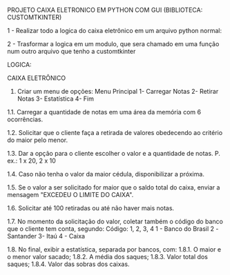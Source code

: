 PROJETO CAIXA ELETRONICO EM PYTHON COM GUI (BIBLIOTECA: CUSTOMTKINTER)

1 - Realizar todo a logica do caixa eletrônico em um arquivo python normal:

2 - Trasformar a logica em um modulo, que sera chamado em uma função num outro arquivo que tenho a customtkinter


LOGICA:


CAIXA ELETRÔNICO
1. Criar um menu de opções: 
Menu Principal 
1- Carregar Notas 
2- Retirar Notas 
3- Estatística
4- Fim

1.1. Carregar a quantidade de notas em uma área da memória com 6 ocorrências.

1.2. Solicitar que o cliente faça a retirada de valores obedecendo ao critério do maior pelo menor.

1.3. Dar a opção para o cliente escolher o valor e a quantidade de notas. P. ex.: 1 x 20, 2 x 10

1.4. Caso não tenha o valor da maior cédula, disponibilizar a próxima.

1.5. Se o valor a ser solicitado for maior que o saldo total do caixa, enviar a mensagem "EXCEDEU O LIMITE DO CAIXA".

1.6. Solicitar até 100 retiradas ou até não haver mais notas.

1.7. No momento da solicitação do valor, coletar também o código do banco que o cliente tem conta, segundo:
Código: 1, 2, 3, 4
1 - Banco do Brasil
2 -Santander 
3- Itaú
4 - Caixa

1.8. No final, exibir a estatística, separada por bancos, com:
1.8.1. O maior e o menor valor sacado;
1.8.2. A média dos saques;
1.8.3. Valor total dos saques;
1.8.4. Valor das sobras dos caixas.